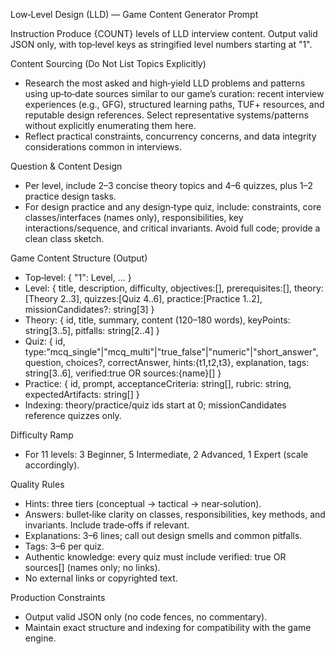 Low‑Level Design (LLD) — Game Content Generator Prompt

Instruction
Produce {COUNT} levels of LLD interview content. Output valid JSON only, with top‑level keys as stringified level numbers starting at "1".

Content Sourcing (Do Not List Topics Explicitly)
- Research the most asked and high‑yield LLD problems and patterns using up‑to‑date sources similar to our game’s curation: recent interview experiences (e.g., GFG), structured learning paths, TUF+ resources, and reputable design references. Select representative systems/patterns without explicitly enumerating them here.
- Reflect practical constraints, concurrency concerns, and data integrity considerations common in interviews.

Question & Content Design
- Per level, include 2–3 concise theory topics and 4–6 quizzes, plus 1–2 practice design tasks.
- For design practice and any design‑type quiz, include: constraints, core classes/interfaces (names only), responsibilities, key interactions/sequence, and critical invariants. Avoid full code; provide a clean class sketch.

Game Content Structure (Output)
- Top‑level: { "1": Level, ... }
- Level: { title, description, difficulty, objectives:[], prerequisites:[], theory:[Theory 2..3], quizzes:[Quiz 4..6], practice:[Practice 1..2], missionCandidates?: string[3] }
- Theory: { id, title, summary, content (120–180 words), keyPoints: string[3..5], pitfalls: string[2..4] }
- Quiz: { id, type:"mcq_single"|"mcq_multi"|"true_false"|"numeric"|"short_answer", question, choices?, correctAnswer, hints:{t1,t2,t3}, explanation, tags: string[3..6], verified:true OR sources:{name}[] }
- Practice: { id, prompt, acceptanceCriteria: string[], rubric: string, expectedArtifacts: string[] }
- Indexing: theory/practice/quiz ids start at 0; missionCandidates reference quizzes only.

Difficulty Ramp
- For 11 levels: 3 Beginner, 5 Intermediate, 2 Advanced, 1 Expert (scale accordingly).

Quality Rules
- Hints: three tiers (conceptual → tactical → near‑solution).
- Answers: bullet‑like clarity on classes, responsibilities, key methods, and invariants. Include trade‑offs if relevant.
- Explanations: 3–6 lines; call out design smells and common pitfalls.
- Tags: 3–6 per quiz.
- Authentic knowledge: every quiz must include verified: true OR sources[] (names only; no links).
- No external links or copyrighted text.

Production Constraints
- Output valid JSON only (no code fences, no commentary).
- Maintain exact structure and indexing for compatibility with the game engine.
